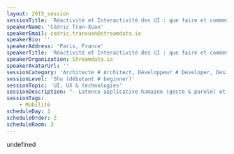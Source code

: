 ```yaml
---
layout: 2015_session
sessionTitle: 'Réactivité et Interactivité des UI : que faire et comment ?'
speakerName: 'Cédric Tran-Xuan'
speakerEmail: cedric.tranxuan@streamdata.io
speakerBio: ''
speakerAddress: 'Paris, France'
speakerTitle: 'Réactivité et Interactivité des UI : que faire et comment ?'
speakerOrganization: Streamdata.io
speakerAvatarUrl: ''
sessionCategory: 'Architecte # Architect, Développeur # Developer, Designer'
sessionLevel: 'Shu (débutant # beginner)'
sessionTopic: 'UI, UX & technologies'
sessionDescription: "- Latence applicative humaine (geste & parole) et le fonctionnement de la mémoire\n- Objectif de latence web et impact du temps d’attente sur le revenue et le nombre de pages vues\n- Impact du mobile sur la latence réseau\n- Importance des affichages dynamiques de données, exemples du type de données à afficher dynamiquement\n- Exemples : Google, Netflix, Twitter\n- Comment faire une streaming API (protocole)\n- Comment transformer rapidement une API REST en une streaming API\n- Exemples de codes d’affichage dynamique issue d’une streaming API\n- Petit questionnaire avec affichage temps réel sur les code HTTP construit avec une googlesheet, APISpark, Streamdata et D3.JS"
sessionTags:
    - Mobilité
scheduleDay: 1
scheduleOrder: 2
scheduleRoom: 3
---
```


undefined
